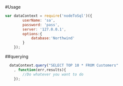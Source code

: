 #Usage
```javascript
var dataContext = require('nodeToSql')({
		userName: 'sa',
		password: 'pass',
		server: '127.0.0.1',
		options:{
			database:'Northwind'
		}
	});
```
##querying
```javascript
  dataContext.query("SELECT TOP 10 * FROM Customers"
    , function(err,results){
        //Do whatever you want to do
    });
```
